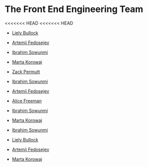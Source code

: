 # The Front End Engineering Team

<<<<<<< HEAD
<<<<<<< HEAD

+ [Liely Bullock](https://github.com/lielybullock)

+ [Artemij Fedosejev](https://github.com/frontendinstructor)

+ [Ibrahim Sowunmi](https://github.com/ibrahimsow1)

+ [Marta Korowaj](https://github.com/stuffedmice)

+ [Zack Permutt](https://github.com/zpermutt)

+ [Ibrahim Sowunmi](https://github.com/ibrahimsow1)


+ [Artemij Fedosejev](https://github.com/frontendinstructor)

+ [Alice Freeman](https://github.com/A-Cr38tive)

+ [Ibrahim Sowunmi](https://github.com/ibrahimsow1)

+ [Marta  Korowaj](https://github.com/stuffedmice)


+ [Ibrahim Sowunmi](https://github.com/ibrahimsow1)


+ [Liely Bullock](https://github.com/lielybullock)

+ [Artemij Fedosejev](https://github.com/frontendinstructor)

+ [Marta Korowaj](https://github.com/stuffedmice)

